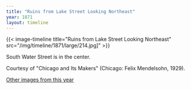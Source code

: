 ```yaml
---
title: "Ruins from Lake Street Looking Northeast"
year: 1871
layout: timeline
---
```


{{< image-timeline title="Ruins from Lake Street Looking Northeast" src="/img/timeline/1871/large/214.jpg]" >}}
 

South Water Street is in the center. 

Courtesy of "Chicago and Its Makers" (Chicago: Felix Mendelsohn, 1929).

[Other images from this year](/historical/timeline/1871)
